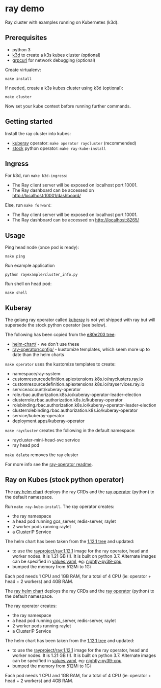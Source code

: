 # ray demo

Ray cluster with examples running on Kubernetes (k3d).

## Prerequisites

- python 3
- [k3d](https://github.com/rancher/k3d) to create a k3s kubes cluster (optional)
- [grpcurl](https://github.com/fullstorydev/grpcurl) for network debugging (optional)

Create virtualenv:

```
make install
```

If needed, create a k3s kubes cluster using k3d (optional):

```
make cluster
```

Now set your kube context before running further commands.

## Getting started

Install the ray cluster into kubes:

- [kuberay](#kuberay) operator: `make operator raycluster` (recommended)
- [stock](#ray-on-kubes-stock-python-operator) python operator: `make ray-kube-install`

## Ingress

For k3d, run `make k3d-ingress`:

- The Ray client server will be exposed on localhost port 10001.
- The Ray dashboard can be accessed on [http://localhost:10001/dashboard/](http://localhost:10001/dashboard/)

Else, run `make forward`:

- The Ray client server will be exposed on localhost port 10001.
- The Ray dashboard can be accessed on [http://localhost:8265/](http://localhost:8265)

## Usage

Ping head node (once pod is ready):

```
make ping
```

Run example application

```
python rayexample/cluster_info.py
```

Run shell on head pod:

```
make shell
```

## Kuberay

The golang ray operator called [kuberay](https://github.com/ray-project/kuberay) is not yet shipped with ray but will supersede the stock python operator (see below).

The following has been copied from the [e80e203 tree](https://github.com/ray-project/kuberay/tree/e80e203):

- [helm-chart/](helm-chart/) - we don't use these
- [ray-operator/config/](ray-operator/config/) - kustomize templates, which seem more up to date than the helm charts

`make operator` uses the kustomize templates to create:

- namespace/ray-system
- customresourcedefinition.apiextensions.k8s.io/rayclusters.ray.io
- customresourcedefinition.apiextensions.k8s.io/rayservices.ray.io
- serviceaccount/kuberay-operator
- role.rbac.authorization.k8s.io/kuberay-operator-leader-election
- clusterrole.rbac.authorization.k8s.io/kuberay-operator
- rolebinding.rbac.authorization.k8s.io/kuberay-operator-leader-election
- clusterrolebinding.rbac.authorization.k8s.io/kuberay-operator
- service/kuberay-operator
- deployment.apps/kuberay-operator

`make raycluster` creates the following in the default namespace:

- raycluster-mini-head-svc service
- ray head pod

`make delete` removes the ray cluster

For more info see the [ray-operator readme](https://github.com/ray-project/kuberay/tree/master/ray-operator).

## Ray on Kubes (stock python operator)

The [ray helm chart](deploy/charts/ray) deploys the ray CRDs and the [ray operator](https://github.com/ray-project/ray/tree/ray-1.12.1/python/ray/ray_operator) (python) to the default namespace.

Run `make ray-kube-install`. The ray operator creates:

- the ray namespace
- a head pod running gcs_server, redis-server, raylet
- 2 worker pods running raylet
- a ClusterIP Service

The helm chart has been taken from the [1.12.1 tree](https://github.com/ray-project/ray/tree/ray-1.12.1/deploy/charts/ray) and updated:

- to use the [rayproject/ray:1.12.1](https://hub.docker.com/r/rayproject/ray) image for the ray operator, head and worker nodes. It is 1.21 GB (!). It is built on python 3.7. Alternate images can be specified in [values.yaml](deploy/charts/ray/values.yaml), eg: [nightly-py39-cpu](https://hub.docker.com/r/rayproject/ray/tags?page=1&name=nightly)
- bumped the memory from 512Mi to 1Gi

Each pod needs 1 CPU and 1GB RAM, for a total of 4 CPU (ie: operator + head + 2 workers) and 4GB RAM.

The [ray helm chart](deploy/charts/ray) deploys the ray CRDs and the [ray operator](https://github.com/ray-project/ray/tree/ray-1.12.1/python/ray/ray_operator) (python) to the default namespace.

The ray operator creates:

- the ray namespace
- a head pod running gcs_server, redis-server, raylet
- 2 worker pods running raylet
- a ClusterIP Service

The helm chart has been taken from the [1.12.1 tree](https://github.com/ray-project/ray/tree/ray-1.12.1/deploy/charts/ray) and updated:

- to use the [rayproject/ray:1.12.1](https://hub.docker.com/r/rayproject/ray) image for the ray operator, head and worker nodes. It is 1.21 GB (!). It is built on python 3.7. Alternate images can be specified in [values.yaml](deploy/charts/ray/values.yaml), eg: [nightly-py39-cpu](https://hub.docker.com/r/rayproject/ray/tags?page=1&name=nightly)
- bumped the memory from 512Mi to 1Gi

Each pod needs 1 CPU and 1GB RAM, for a total of 4 CPU (ie: operator + head + 2 workers) and 4GB RAM.
